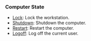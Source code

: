 ### Computer State

- [Lock](lock.ps1): Lock the workstation.
- [Shutdown](shutdown.ps1): Shutdown the computer.
- [Restart](restart.ps1): Restart the computer.
- [Logoff](logoff.ps1): Log off the current user.
